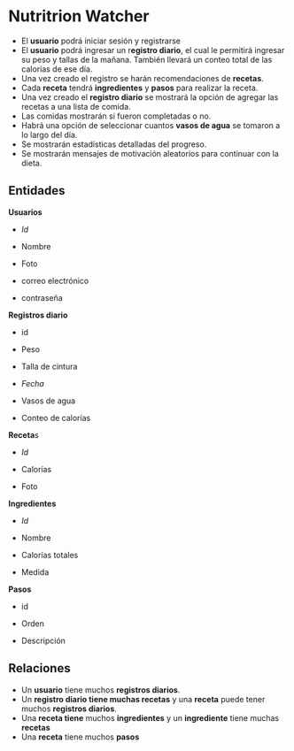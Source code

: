 # Nutritrion Watcher

- El **usuario** podrá iniciar sesión y registrarse
- El **usuario** podrá ingresar un r**egistro diario**, el cual le permitirá ingresar su peso y tallas de la mañana. También llevará un conteo total de las calorías de ese día.  
- Una vez creado el registro se harán recomendaciones de **recetas**.
- Cada **receta** tendrá **ingredientes** y **pasos** para realizar la receta.
- Una vez creado el **registro diario** se mostrará la opción de agregar las recetas a una lista de comida. 
- Las comidas mostrarán si fueron completadas o no. 
- Habrá una opción de seleccionar cuantos **vasos de agua** se tomaron a lo largo del día. 
- Se mostrarán estadísticas detalladas del progreso. 
- Se mostrarán mensajes de motivación aleatorios para continuar con la dieta.  



## Entidades

**Usuarios**

- *Id*

- Nombre
- Foto
- correo electrónico
- contraseña

**Registros diario**

- id

- Peso
- Talla de cintura
- *Fecha*
- Vasos de agua
- Conteo de calorías

**Receta**s

- *Id*

- Calorías
- Foto

**Ingredientes**

- *Id*

- Nombre
- Calorías totales 
- Medida

**Pasos**

- id

- Orden
- Descripción



## Relaciones

- Un **usuario** tiene muchos **registros diarios**.
- Un **registro diario tiene muchas recetas** y una **receta** puede tener muchos **registros diarios**.
- Una **receta tiene** muchos **ingredientes** y un **ingrediente** tiene muchas **recetas**
- Una **receta** tiene muchos **pasos**